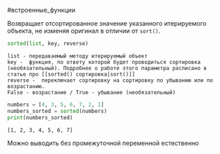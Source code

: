 #встроенные_функции

Возвращает отсортированное значение указанного итерируемого объекта, не изменяя оригинал в отличии от `sort()`.
```python
sorted(list, key, reverse)
```
	list - передаваемый методу итерируемый объект
	key -  функция, по ответу которой будет проводиться сортировка (необязательный). Подробнее о работе этого параметра расписано в статье про [[sorted() сортировка|sort()]]
	reverse -  переключает сортировку на сортировку по убыванию или по возрастанию.
	False - возрастание / True - убывание (необязательный)
```python
numbers = [4, 3, 5, 6, 7, 2, 1]
numbers_sorted = sorted(numbers)
print(numbers_sorted)
```
```
[1, 2, 3, 4, 5, 6, 7]
```
Можно выводить без промежуточной переменной естественно